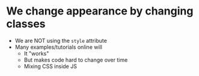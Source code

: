 # We change appearance by changing classes

- We are NOT using the `style` attribute
- Many examples/tutorials online will
    - It "works"
    - But makes code hard to change over time
    - Mixing CSS inside JS
